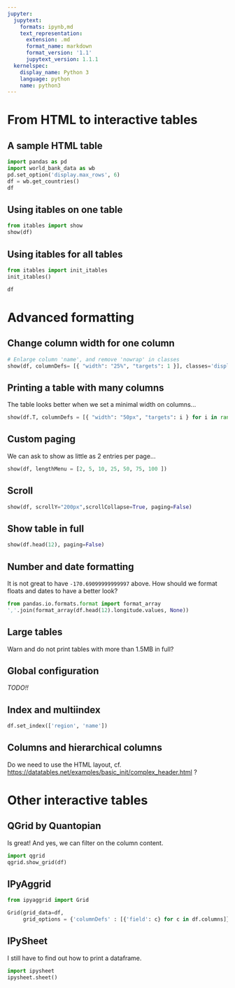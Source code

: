 ```yaml
---
jupyter:
  jupytext:
    formats: ipynb,md
    text_representation:
      extension: .md
      format_name: markdown
      format_version: '1.1'
      jupytext_version: 1.1.1
  kernelspec:
    display_name: Python 3
    language: python
    name: python3
---
```


# From HTML to interactive tables

## A sample HTML table

```python
import pandas as pd
import world_bank_data as wb
pd.set_option('display.max_rows', 6)
df = wb.get_countries()
df
```

## Using itables on one table

```python
from itables import show
show(df)
```

## Using itables for all tables

```python
from itables import init_itables
init_itables()
```

```python
df
```

# Advanced formatting

## Change column width for one column

```python
# Enlarge column 'name', and remove 'nowrap' in classes
show(df, columnDefs= [{ "width": "25%", "targets": 1 }], classes='display')
```

## Printing a table with many columns

The table looks better when we set a minimal width on columns...

```python
show(df.T, columnDefs = [{ "width": "50px", "targets": i } for i in range(len(df.index))])
```

## Custom paging

We can ask to show as little as 2 entries per page...

```python
show(df, lengthMenu = [2, 5, 10, 25, 50, 75, 100 ])
```

## Scroll

```python
show(df, scrollY="200px",scrollCollapse=True, paging=False)
```

## Show table in full

```python
show(df.head(12), paging=False)
```

## Number and date formatting

It is not great to have `-170.69099999999997` above. How should we format floats and dates to have a better look?

```python
from pandas.io.formats.format import format_array
','.join(format_array(df.head(12).longitude.values, None))
```

## Large tables

Warn and do not print tables with more than 1.5MB in full?

## Global configuration

*TODO!!*

## Index and multiindex

```python
df.set_index(['region', 'name'])
```

## Columns and hierarchical columns 

Do we need to use the HTML layout, cf. https://datatables.net/examples/basic_init/complex_header.html ?

# Other interactive tables


## QGrid by Quantopian

Is great!
And yes, we can filter on the column content.

```python
import qgrid
qgrid.show_grid(df)
```

## IPyAggrid

```python
from ipyaggrid import Grid

Grid(grid_data=df,
     grid_options = {'columnDefs' : [{'field': c} for c in df.columns]})
```

## IPySheet

I still have to find out how to print a dataframe.

```python
import ipysheet
ipysheet.sheet()
```
